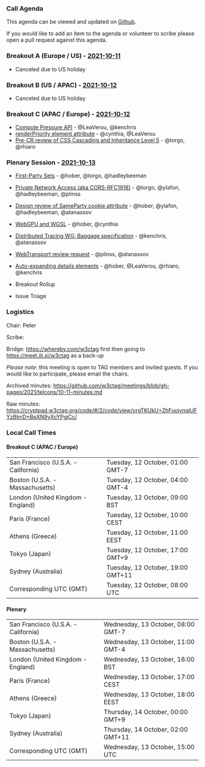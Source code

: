 ### Call Agenda

This agenda can be viewed and updated on [Github](https://github.com/w3ctag/meetings/blob/gh-pages/2021/telcons/10-11-agenda.md).

If you would like to add an item to the agenda or volunteer to scribe please open a pull request against this agenda.

### Breakout A (Europe / US) - [2021-10-11](https://www.timeanddate.com/worldclock/converter.html?iso=20211011T160000&p1=224&p2=43&p3=136&p4=195&p5=26&p6=248&p7=240)

* Canceled due to US holiday

### Breakout B (US / APAC) - [2021-10-12](https://www.timeanddate.com/worldclock/converter.html?iso=20211012T000000&p1=224&p2=43&p3=136&p4=195&p5=26&p6=248&p7=240)

* Canceled due to US holiday

### Breakout C (APAC / Europe) - [2021-10-12](https://www.timeanddate.com/worldclock/converter.html?iso=20211012T080000&p1=224&p2=43&p3=136&p4=195&p5=26&p6=248&p7=240)

* [Compute Pressure API](https://github.com/w3ctag/design-reviews/issues/621) - @LeaVerou, @kenchris
* [renderPriority element attribute](https://github.com/w3ctag/design-reviews/issues/676) - @cynthia, @LeaVerou
* [Pre-CR review of CSS Cascading and Inheritance Level 5](https://github.com/w3ctag/design-reviews/issues/678) - @torgo, @rhiaro

### Plenary Session - [2021-10-13](https://www.timeanddate.com/worldclock/converter.html?iso=20211013T150000&p1=224&p2=43&p3=136&p4=195&p5=26&p6=248&p7=240)

* [First-Party Sets](https://github.com/w3ctag/design-reviews/issues/342) - @hober, @torgo, @hadleybeeman
* [Private Network Access (aka CORS-RFC1918)](https://github.com/w3ctag/design-reviews/issues/572) - @torgo, @ylafon, @hadleybeeman, @plinss
* [Design review of SameParty cookie attribute](https://github.com/w3ctag/design-reviews/issues/595) - @hober, @ylafon, @hadleybeeman, @atanassov
* [WebGPU and WGSL](https://github.com/w3ctag/design-reviews/issues/626) - @hober, @cynthia
* [Distributed Tracing WG: Baggage specification](https://github.com/w3ctag/design-reviews/issues/650) - @kenchris, @atanassov
* [WebTransport review request](https://github.com/w3ctag/design-reviews/issues/669) - @plinss, @atanassov
* [Auto-expanding details elements](https://github.com/w3ctag/design-reviews/issues/677) - @hober, @LeaVerou, @rhiaro, @kenchris

* Breakout Rollup
* Issue Triage

### Logistics

Chair: Peter

Scribe:

Bridge: https://whereby.com/w3ctag first then going to https://meet.jit.si/w3ctag as a back-up

*Please note*: this meeting is open to TAG members and invited guests. If you would like to participate, please email the chairs.

Archived minutes: https://github.com/w3ctag/meetings/blob/gh-pages/2021/telcons/10-11-minutes.md

Raw minutes: https://cryptpad.w3ctag.org/code/#/2/code/view/yrgTKUkU+ZhFuojvnqjUFYzBtrrD+BpXN9yXcYPgjCc/


### Local Call Times

#### Breakout C (APAC / Europe)

<table>
<tr><td> San Francisco (U.S.A. - California) <td> Tuesday, 12 October, 01:00 GMT-7</td></tr>
<tr><td> Boston (U.S.A. - Massachusetts) <td> Tuesday, 12 October, 04:00 GMT-4</td></tr>
<tr><td> London (United Kingdom - England) <td> Tuesday, 12 October, 09:00 BST</td></tr>
<tr><td> Paris (France) <td> Tuesday, 12 October, 10:00 CEST</td></tr>
<tr><td> Athens (Greece) <td> Tuesday, 12 October, 11:00 EEST</td></tr>
<tr><td> Tokyo (Japan) <td> Tuesday, 12 October, 17:00 GMT+9</td></tr>
<tr><td> Sydney (Australia) <td> Tuesday, 12 October, 19:00 GMT+11</td></tr>
<tr><td> Corresponding UTC (GMT) <td> Tuesday, 12 October, 08:00 UTC</td></tr>
</table>

#### Plenary

<table>
<tr><td> San Francisco (U.S.A. - California) <td> Wednesday, 13 October, 08:00 GMT-7</td></tr>
<tr><td> Boston (U.S.A. - Massachusetts) <td> Wednesday, 13 October, 11:00 GMT-4</td></tr>
<tr><td> London (United Kingdom - England) <td> Wednesday, 13 October, 16:00 BST</td></tr>
<tr><td> Paris (France) <td> Wednesday, 13 October, 17:00 CEST</td></tr>
<tr><td> Athens (Greece) <td> Wednesday, 13 October, 18:00 EEST</td></tr>
<tr><td> Tokyo (Japan) <td> Thursday, 14 October, 00:00 GMT+9</td></tr>
<tr><td> Sydney (Australia) <td> Thursday, 14 October, 02:00 GMT+11</td></tr>
<tr><td> Corresponding UTC (GMT) <td> Wednesday, 13 October, 15:00 UTC</td></tr>
</table>
